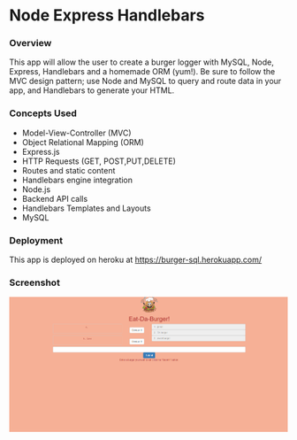 # Node Express Handlebars

### Overview

This app will allow the user to create a burger logger with MySQL, Node, Express, Handlebars and a homemade ORM (yum!). Be sure to follow the MVC design pattern; use Node and MySQL to query and route data in your app, and Handlebars to generate your HTML.

### Concepts Used 

* Model-View-Controller (MVC)
* Object Relational Mapping (ORM)
* Express.js
* HTTP Requests (GET, POST,PUT,DELETE)
* Routes and static content
* Handlebars engine integration
* Node.js
* Backend API calls
* Handlebars Templates and Layouts
* MySQL

### Deployment 

This app is deployed on heroku at https://burger-sql.herokuapp.com/


### Screenshot 

![program working](screenshot/burgpic.png) 